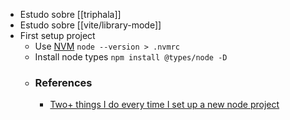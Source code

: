 - Estudo sobre [[triphala]]
- Estudo sobre [[vite/library-mode]]
- First setup project
	- Use [NVM](https://github.com/nvm-sh/nvm) `node --version > .nvmrc`
	- Install node types `npm install @types/node -D`
	- ### References
		- [Two+ things I do every time I set up a new node project](https://dev.to/receter/two-things-i-do-every-time-i-set-up-a-new-node-project-1mg3)